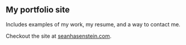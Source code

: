 ## My portfolio site

Includes examples of my work, my resume, and a way to contact me.

Checkout the site at [seanhasenstein.com](https://seanhasenstein.com/).
